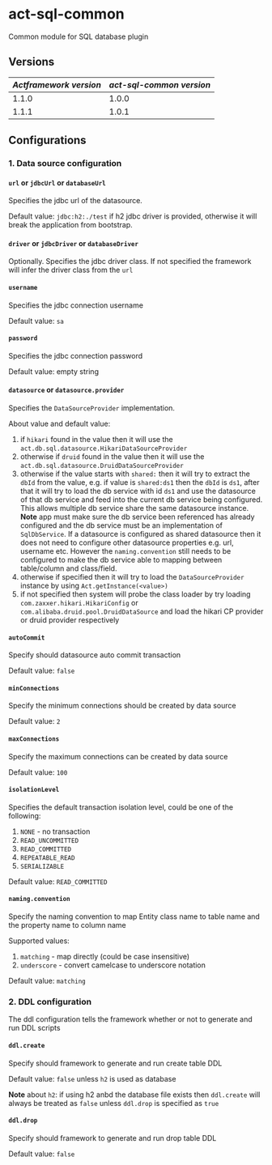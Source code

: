 # act-sql-common

Common module for SQL database plugin

## Versions

| *Actframework version* | *act-sql-common version* |
| ---------------------- | ------------------------ |
| 1.1.0 | 1.0.0 |
| 1.1.1 | 1.0.1 |

## Configurations

### 1. Data source configuration

#### `url` or `jdbcUrl` or `databaseUrl`

Specifies the jdbc url of the datasource. 

Default value: `jdbc:h2:./test` if h2 jdbc driver is provided, otherwise it will break the application from bootstrap.

#### `driver` or `jdbcDriver` or `databaseDriver`

Optionally. Specifies the jdbc driver class. If not specified the framework will infer the driver class from the `url`

#### `username`

Specifies the jdbc connection username

Default value: `sa`

#### `password`

Specifies the jdbc connection password

Default value: empty string

#### `datasource` or `datasource.provider` 

Specifies the `DataSourceProvider` implementation.

About value and default value: 

1. if `hikari` found in the value then it will use the `act.db.sql.datasource.HikariDataSourceProvider`
1. otherwise if `druid` found in the value then it will use the `act.db.sql.datasource.DruidDataSourceProvider`
1. otherwise if the value starts with `shared:` then it will try to extract the `dbId` from the value, e.g. if value is `shared:ds1` then the `dbId` is `ds1`, after that it will try to load the db service with id `ds1` and use the datasource of that db service and feed into the current db service being configured. This allows multiple db service share the same datasource instance. **Note** app must make sure the db service been referenced has already configured and the db service must be an implementation of `SqlDbService`. If a datasource is configured as shared datasource then it does not need to configure other datasource properties e.g. url, username etc. However the `naming.convention` still needs to be configured to make the db service able to mapping between table/column and class/field.
1. otherwise if specified then it will try to load the `DataSourceProvider` instance by using `Act.getInstance(<value>)`
1. if not specified then system will probe the class loader by try loading `com.zaxxer.hikari.HikariConfig` or `com.alibaba.druid.pool.DruidDataSource` and load the hikari CP provider or druid provider respectively

#### `autoCommit`

Specify should datasource auto commit transaction

Default value: `false`

#### `minConnections`

Specify the minimum connections should be created by data source

Default value: `2`
 
#### `maxConnections`

Specify the maximum connections can be created by data source

Default value: `100`

#### `isolationLevel`

Specifies the default transaction isolation level, could be one of the following:

1. `NONE` - no transaction
1. `READ_UNCOMMITTED`
1. `READ_COMMITTED`
1. `REPEATABLE_READ`
1. `SERIALIZABLE`

Default value: `READ_COMMITTED`

####  `naming.convention`

Specify the naming convention to map Entity class name to table name and the property name to column name
 
Supported values:

1. `matching` - map directly (could be case insensitive)
1. `underscore` - convert camelcase to underscore notation

Default value: `matching`

### 2. DDL configuration

The ddl configuration tells the framework whether or not to generate and run DDL scripts

#### `ddl.create`

Specify should framework to generate and run create table DDL
 
Default value: `false` unless `h2` is used as database

**Note** about `h2`: if using h2 anbd the database file exists then `ddl.create` will always be treated as `false` unless `ddl.drop` is specified as `true`

#### `ddl.drop`

Specify should framework to generate and run drop table DDL
 
Default value: `false`